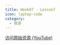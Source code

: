 ```yaml
---
title: Week07 - Lesson7
icon: laptop-code
category:
  - 資源
---
```


<BiliBili bvid="BV1HBhme3ET6" />

[访问原始资源 (YouTube)](https://youtu.be/XpVGpOELCYQ?si=cNNomQ9E6f3utih2)